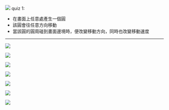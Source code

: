 ![](https://raw.github.com/shengpo/processing_quiz/master/chapter1/gifs/quiz1.gif)
quiz 1:
- 在畫面上任意處產生一個圓
- 該圓會往任意方向移動
- 當該圓的圓周碰到畫面邊境時，便改變移動方向，同時也改變移動速度

---------------
	
![](https://raw.github.com/shengpo/processing_quiz/master/chapter1/gifs/quiz2.gif)

![](https://raw.github.com/shengpo/processing_quiz/master/chapter1/gifs/quiz3.gif)

![](https://raw.github.com/shengpo/processing_quiz/master/chapter1/gifs/quiz4.gif)

![](https://raw.github.com/shengpo/processing_quiz/master/chapter1/gifs/quiz5.gif)

![](https://raw.github.com/shengpo/processing_quiz/master/chapter1/gifs/quiz6.gif)

![](https://raw.github.com/shengpo/processing_quiz/master/chapter1/gifs/quiz7.gif)

![](https://raw.github.com/shengpo/processing_quiz/master/chapter1/gifs/quiz8.gif)

